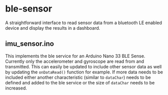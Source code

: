 # ble-sensor
A straightforward interface to read sensor data from a bluetooth LE enabled device and display the results in a dashboard.

## imu_sensor.ino

This implements the ble service for an Arduino Nano 33 BLE Sense. Currently only the accelerometer and gyroscope are read from and transmitted. This can easily be updated to include other sensor data as well by updating the `onDataRead()` function for example. If more data needs to be included either another characteristic (similar to `dataChar`) needs to be defined and added to the ble service or the size of `dataChar` needs to be increased.

